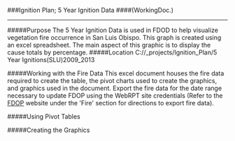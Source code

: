 ###Ignition Plan; 5 Year Ignition Data
####(WorkingDoc.)
___

#####Purpose
The 5 Year Ignition Data is used in FDOD to help visualize vegetation fire occurrence in San Luis Obispo. This graph is created using an excel spreadsheet. The main aspect of this graphic is to display the cause totals by percentage.
#####Location
						C://_projects/Ignition_Plan/5 Year Ignitions(SLU)2009_2013 

#####Working with the Fire Data
This excel document houses the fire data required to create the table, the pivot charts used to create the graphics, and graphics used in the document. Export the fire data for the date range necessary to update FDOP using the WebRPT site credentials (Refer to the [FDOP](http://slocountyfire.org/FDOP/) website under the 'Fire' section for directions to export fire data).  

#####Using Pivot Tables

#####Creating the Graphics 
